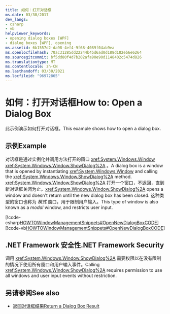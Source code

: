 ```yaml
---
title: 如何：打开对话框
ms.date: 03/30/2017
dev_langs:
- csharp
- vb
helpviewer_keywords:
- opening dialog boxes [WPF]
- dialog boxes [WPF], opening
ms.assetid: 6b1557d2-da98-4ef4-9f68-4089f04ab9ea
ms.openlocfilehash: 70ac31285dd22244b4bd6ad0d188d182eb6e6264
ms.sourcegitcommit: bf5dd80f4d7b202afa90e90d1148402c5474d826
ms.translationtype: MT
ms.contentlocale: zh-CN
ms.lasthandoff: 03/30/2021
ms.locfileid: "96972865"
---
```

# <a name="how-to-open-a-dialog-box"></a><span data-ttu-id="83690-102">如何：打开对话框</span><span class="sxs-lookup"><span data-stu-id="83690-102">How to: Open a Dialog Box</span></span>
<span data-ttu-id="83690-103">此示例演示如何打开对话框。</span><span class="sxs-lookup"><span data-stu-id="83690-103">This example shows how to open a dialog box.</span></span>  
  
## <a name="example"></a><span data-ttu-id="83690-104">示例</span><span class="sxs-lookup"><span data-stu-id="83690-104">Example</span></span>  
 <span data-ttu-id="83690-105">对话框是通过实例化并调用方法打开的窗口 <xref:System.Windows.Window> <xref:System.Windows.Window.ShowDialog%2A> 。</span><span class="sxs-lookup"><span data-stu-id="83690-105">A dialog box is a window that is opened by instantiating <xref:System.Windows.Window> and calling the <xref:System.Windows.Window.ShowDialog%2A> method.</span></span> <span data-ttu-id="83690-106"><xref:System.Windows.Window.ShowDialog%2A> 打开一个窗口，不返回，直到新对话框关闭为止。</span><span class="sxs-lookup"><span data-stu-id="83690-106"><xref:System.Windows.Window.ShowDialog%2A> opens a window and doesn't return until the new dialog box has been closed.</span></span> <span data-ttu-id="83690-107">这种类型的窗口也称为 *模式* 窗口，用于限制用户输入。</span><span class="sxs-lookup"><span data-stu-id="83690-107">This type of window is also known as a *modal* window, and restricts user input.</span></span>  
  
 [!code-csharp[HOWTOWindowManagementSnippets#OpenNewDialogBoxCODE](~/samples/snippets/csharp/VS_Snippets_Wpf/HOWTOWindowManagementSnippets/CSharp/MainWindow.xaml.cs#opennewdialogboxcode)]
 [!code-vb[HOWTOWindowManagementSnippets#OpenNewDialogBoxCODE](~/samples/snippets/visualbasic/VS_Snippets_Wpf/HOWTOWindowManagementSnippets/visualbasic/mainwindow.xaml.vb#opennewdialogboxcode)]  
  
## <a name="net-framework-security"></a><span data-ttu-id="83690-108">.NET Framework 安全性</span><span class="sxs-lookup"><span data-stu-id="83690-108">.NET Framework Security</span></span>  
 <span data-ttu-id="83690-109">调用 <xref:System.Windows.Window.ShowDialog%2A> 需要权限以在没有限制的情况下使用所有窗口和用户输入事件。</span><span class="sxs-lookup"><span data-stu-id="83690-109">Calling <xref:System.Windows.Window.ShowDialog%2A> requires permission to use all windows and user input events without restriction.</span></span>  
  
## <a name="see-also"></a><span data-ttu-id="83690-110">另请参阅</span><span class="sxs-lookup"><span data-stu-id="83690-110">See also</span></span>

- [<span data-ttu-id="83690-111">返回对话框结果</span><span class="sxs-lookup"><span data-stu-id="83690-111">Return a Dialog Box Result</span></span>](how-to-return-a-dialog-box-result.md)
